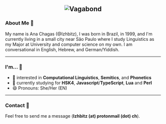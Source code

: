 <!---Izhbitz/Izhbitz is a ✨ special ✨ repository because its `README.md` (this file) appears on your GitHub profile.
You can click the Preview link to take a look at your changes.
--->

<h2 align="center"><img alt="Vagabond" src="https://i.imgur.com/6ioP5mT.jpg?1" /> </h2>

### About Me 🤔

My name is Ana Chagas (@Izhbitz), I was born in Brazil, in 1999, and I'm currently living in a small city near São Paulo where I study Linguistics as my Major at University and computer science on my own. I am conversational in English, Hebrew, and German/Yiddish.

***

### I'm... 🔮

- 👀 interested in **Computational Linguistics**, **Semitics**, and **Phonetics**
- 🌱  currently studying for **HSK4**, **Javascript**/**TypeScript**, **Lua** and **Perl**
- 😄 Pronouns: She/Her (EN)

***

### Contact 💬

Feel free to send me a message (**Izhbitz (at) protonmail (dot) ch**).
